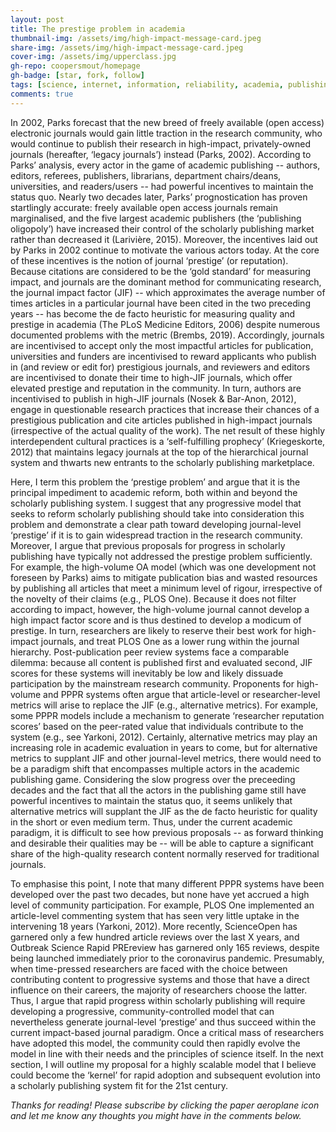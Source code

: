 ```yaml
---
layout: post
title: The prestige problem in academia
thumbnail-img: /assets/img/high-impact-message-card.jpeg
share-img: /assets/img/high-impact-message-card.jpeg
cover-img: /assets/img/upperclass.jpg
gh-repo: coopersmout/homepage
gh-badge: [star, fork, follow]
tags: [science, internet, information, reliability, academia, publishing, peer review, prestige]
comments: true
---
```


In 2002, Parks forecast that the new breed of freely available (open access) electronic journals would gain little traction in the research community, who would continue to publish their research in high-impact, privately-owned journals (hereafter, ‘legacy journals’) instead (Parks, 2002). According to Parks’ analysis, every actor in the game of academic publishing -- authors, editors, referees, publishers, librarians, department chairs/deans, universities, and readers/users -- had powerful incentives to maintain the status quo. Nearly two decades later, Parks’ prognostication has proven startlingly accurate: freely available open access journals remain marginalised, and the five largest academic publishers (the ‘publishing oligopoly’) have increased their control of the scholarly publishing market rather than decreased it (Larivière, 2015). Moreover, the incentives laid out by Parks in 2002 continue to motivate the various actors today. At the core of these incentives is the notion of journal ‘prestige’ (or reputation). Because citations are considered to be the ‘gold standard’ for measuring impact, and journals are the dominant method for communicating research, the journal impact factor (JIF) -- which approximates the average number of times articles in a particular journal have been cited in the two preceding years -- has become the de facto heuristic for measuring quality and prestige in academia (The PLoS Medicine Editors, 2006) despite numerous documented problems with the metric (Brembs, 2019). Accordingly, journals are incentivised to accept only the most impactful articles for publication, universities and funders are incentivised to reward applicants who publish in (and review or edit for) prestigious journals, and reviewers and editors are incentivised to donate their time to high-JIF journals, which offer elevated prestige and reputation in the community. In turn, authors are incentivised to publish in high-JIF journals (Nosek & Bar-Anon, 2012), engage in questionable research practices that increase their chances of a prestigious publication and cite articles published in high-impact journals (irrespective of the actual quality of the work). The net result of these highly interdependent cultural practices is a ‘self-fulfilling prophecy’ (Kriegeskorte, 2012) that maintains legacy journals at the top of the hierarchical journal system and thwarts new entrants to the scholarly publishing marketplace. 

Here, I term this problem the ‘prestige problem’ and argue that it is the principal impediment to academic reform, both within and beyond the scholarly publishing system. I suggest that any progressive model that seeks to reform scholarly publishing should take into consideration this problem and demonstrate a clear path toward developing journal-level ‘prestige’ if it is to gain widespread traction in the research community. Moreover, I argue that previous proposals for progress in scholarly publishing have typically not addressed the prestige problem sufficiently. For example, the high-volume OA model (which was one development not foreseen by Parks) aims to mitigate publication bias and wasted resources by publishing all articles that meet a minimum level of rigour, irrespective of the novelty of their claims (e.g., PLOS One). Because it does not filter according to impact, however, the high-volume journal cannot develop a high impact factor score and is thus destined to develop a modicum of prestige. In turn, researchers are likely to reserve their best work for high-impact journals, and treat PLOS One as a lower rung within the journal hierarchy. Post-publication peer review systems face a comparable dilemma: because all content is published first and evaluated second, JIF scores for these systems will inevitably be low and likely dissuade participation by the mainstream research community. Proponents for high-volume and PPPR systems often argue that article-level or researcher-level metrics will arise to replace the JIF (e.g., alternative metrics). For example, some PPPR models include a mechanism to generate ‘researcher reputation scores’ based on the peer-rated value that individuals contribute to the system (e.g., see Yarkoni, 2012). Certainly, alternative metrics may play an increasing role in academic evaluation in years to come, but for alternative metrics to supplant JIF and other journal-level metrics, there would need to be a paradigm shift that encompasses multiple actors in the academic publishing game. Considering the slow progress over the preceeding decades and the fact that all the actors in the publishing game still have powerful incentives to maintain the status quo, it seems unlikely that alternative metrics will supplant the JIF as the de facto heuristic for quality in the short or even medium term. Thus, under the current academic paradigm, it is difficult to see how previous proposals -- as forward thinking and desirable their qualities may be -- will be able to capture a significant share of the high-quality research content normally reserved for traditional journals. 

To emphasise this point, I note that many different PPPR systems have been developed over the past two decades, but none have yet accrued a high level of community participation. For example, PLOS One implemented an article-level commenting system that has seen very little uptake in the intervening 18 years (Yarkoni, 2012). More recently, ScienceOpen has garnered only a few hundred article reviews over the last X years, and Outbreak Science Rapid PREreview has garnered only 165 reviews, despite being launched immediately prior to the coronavirus pandemic. Presumably, when time-pressed researchers are faced with the choice between contributing content to progressive systems and those that have a direct influence on their careers, the majority of researchers choose the latter. Thus, I argue that rapid progress within scholarly publishing will require developing a progressive, community-controlled model that can nevertheless generate journal-level ‘prestige’ and thus succeed within the current impact-based journal paradigm. Once a critical mass of researchers have adopted this model, the community could then rapidly evolve the model in line with their needs and the principles of science itself. In the next section, I will outline my proposal for a highly scalable model that I believe could become the ‘kernel’ for rapid adoption and subsequent evolution into a scholarly publishing system fit for the 21st century.

*Thanks for reading! Please subscribe by clicking the paper aeroplane icon and let me know any thoughts you might have in the comments below.*
